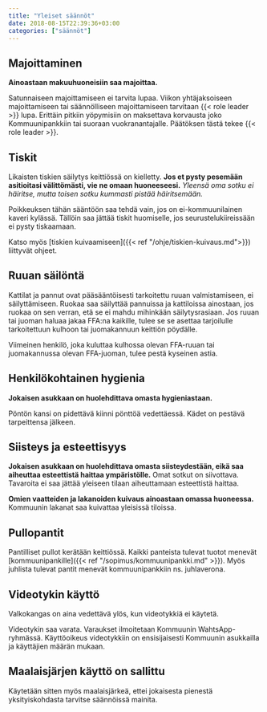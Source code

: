 ```yaml
---
title: "Yleiset säännöt"
date: 2018-08-15T22:39:36+03:00
categories: ["säännöt"]
---
```

## Majoittaminen
**Ainoastaan makuuhuoneisiin saa majoittaa.**

Satunnaiseen majoittamiseen ei tarvita lupaa. Viikon yhtäjaksoiseen majoittamiseen tai säännölliseen majoittamiseen tarvitaan {{< role leader >}} lupa. Erittäin pitkiin yöpymisiin on maksettava korvausta joko Kommuunipankkiin tai suoraan vuokranantajalle. Päätöksen tästä tekee {{< role leader >}}.

## Tiskit
Likaisten tiskien säilytys keittiössä on kielletty. **Jos et pysty pesemään asitioitasi välittömästi, vie ne omaan huoneeseesi.** *Yleensä oma sotku ei häiritse, mutta toisen sotku kummasti pistää häiritsemään.*

Poikkeuksen tähän sääntöön saa tehdä vain, jos on ei-kommuunilainen kaveri kylässä. Tällöin saa jättää tiskit huomiselle, jos seurustelukiireissään ei pysty tiskaamaan.

Katso myös [tiskien kuivaamiseen]({{< ref "/ohje/tiskien-kuivaus.md">}}) liittyvät ohjeet.

## Ruuan säilöntä
Kattilat ja pannut ovat pääsääntöisesti tarkoitettu ruuan valmistamiseen, ei säilyttämiseen. Ruokaa saa säilyttää pannuissa ja kattiloissa ainostaan, jos ruokaa on sen verran, etä se ei mahdu mihinkään säilytysrasiaan. Jos ruuan tai juoman haluaa jakaa FFA:na kaikille, tulee se se asettaa tarjoilulle tarkoitettuun kulhoon tai juomakannuun keittiön pöydälle.

Viimeinen henkilö, joka kuluttaa kulhossa olevan FFA-ruuan tai juomakannussa olevan FFA-juoman, tulee pestä kyseinen astia.

## Henkilökohtainen hygienia
**Jokaisen asukkaan on huolehdittava omasta hygieniastaan.**

Pöntön kansi on pidettävä kiinni pönttöä vedettäessä. Kädet on pestävä tarpeittensa jälkeen. 

## Siisteys ja esteettisyys
**Jokaisen asukkaan on huolehdittava omasta siisteydestään, eikä saa aiheuttaa esteettistä haittaa ympäristölle.** Omat sotkut on siivottava. Tavaroita ei saa jättää yleiseen tilaan aiheuttamaan esteettistä haittaa.

**Omien vaatteiden ja lakanoiden kuivaus ainoastaan omassa huoneessa.** Kommuunin lakanat saa kuivattaa yleisissä tiloissa.

## Pullopantit
Pantilliset pullot kerätään keittiössä. Kaikki panteista tulevat tuotot menevät [kommuunipankille]({{< ref "/sopimus/kommuunipankki.md" >}}). Myös juhlista tulevat pantit menevät kommuunipankkiin ns. juhlaverona.

## Videotykin käyttö
Valkokangas on aina vedettävä ylös, kun videotykkiä ei käytetä.

Videotykin saa varata. Varaukset ilmoitetaan Kommuunin WahtsApp-ryhmässä. Käyttöoikeus videotykkiin on ensisijaisesti Kommuunin asukkailla ja käyttäjien määrän mukaan.

## Maalaisjärjen käyttö on sallittu
Käytetään sitten myös maalaisjärkeä, ettei jokaisesta pienestä yksityiskohdasta tarvitse säännöissä mainita.

<!-- ## Poikkeussäännöt -->
<!-- Poikkeussäännöt ylittävät perussäännöt, ja ovat aina väliaikaisia. Kun poikkeussääntö luodaan, merkitään henkilö ja tarpeen mukaan myös syy, jonka takia sääntö on olemassa. Henkilö merkitään siitä syystä, että tiedetään milloin tämä sääntö voidaan purkaa, kun hän muuttaa pois kommuunista. On myös mahdollista, että poikkeussääntö kirjoitetaan joskus perussääntöihin, jos se on koettu olevan hyvä sääntö. -->
<!--  -->
<!-- Tällä hetkellä ei ole poikkeussääntöjä. -->
